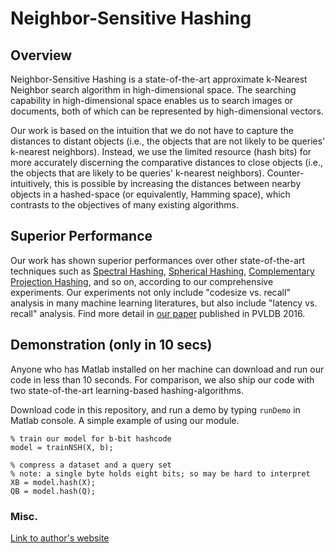 # Neighbor-Sensitive Hashing

## Overview

Neighbor-Sensitive Hashing is a state-of-the-art approximate k-Nearest Neighbor search algorithm in high-dimensional space. The searching capability in high-dimensional space enables us to search images or documents, both of which can be represented by high-dimensional vectors.

Our work is based on the intuition that we do not have to capture the distances to distant objects (i.e., the objects that are not likely to be queries' k-nearest neighbors). Instead, we use the limited resource (hash bits) for more accurately discerning the comparative distances to close objects (i.e., the objects that are likely to be queries' k-nearest neighbors). Counter-intuitively, this is possible by increasing the distances between nearby objects in a hashed-space (or equivalently, Hamming space), which contrasts to the objectives of many existing algorithms.

## Superior Performance

Our work has shown superior performances over other state-of-the-art techniques such as [Spectral Hashing](http://papers.nips.cc/paper/3383-spectral-hashing), [Spherical Hashing](http://ieeexplore.ieee.org/xpls/abs_all.jsp?arnumber=6248024), [Complementary Projection Hashing](http://ieeexplore.ieee.org/xpls/abs_all.jsp?arnumber=6751141), and so on, according to our comprehensive experiments. Our experiments not only include "codesize vs. recall" analysis in many machine learning literatures, but also include "latency vs. recall" analysis. Find more detail in [our paper](http://www.vldb.org/pvldb/vol9/p144-park.pdf) published in PVLDB 2016.

## Demonstration (only in 10 secs)

Anyone who has Matlab installed on her machine can download and run our code in less than 10 seconds. For comparison, we also ship our code with two state-of-the-art learning-based hashing-algorithms.

Download code in this repository, and run a demo by typing `runDemo` in Matlab console.
A simple example of using our module.

    % train our model for b-bit hashcode
    model = trainNSH(X, b);

    % compress a dataset and a query set
    % note: a single byte holds eight bits; so may be hard to interpret
    XB = model.hash(X);
    QB = model.hash(Q);

### Misc.

[Link to author's website](http://web.eecs.umich.edu/~pyongjoo/#nsh)


